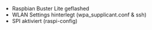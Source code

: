 * Raspbian Buster Lite geflashed
* WLAN Settings hinterlegt (wpa_supplicant.conf & ssh)
* SPI aktiviert (raspi-config)